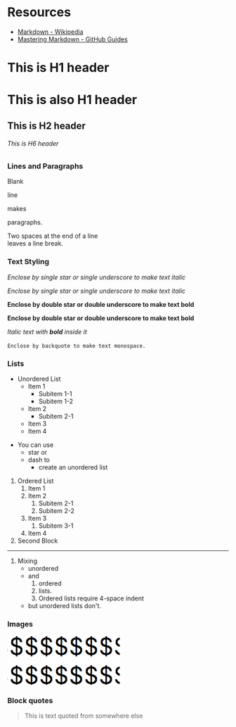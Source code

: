 # Resources

- [Markdown - Wikipedia](https://en.wikipedia.org/wiki/Markdown)
- [Mastering Markdown - GitHub Guides](https://guides.github.com/features/mastering-markdown/)

# This is H1 header

This is also H1 header
======

## This is H2 header

###### This is H6 header


### Lines and Paragraphs

Blank

line

makes

paragraphs.

Two spaces at the end of a line  
leaves a line break.

### Text Styling

*Enclose by single star or single underscore to make text italic*

_Enclose by single star or single underscore to make text italic_

**Enclose by double star or double underscore to make text bold**

__Enclose by double star or double underscore to make text bold__

*Italic text with __bold__ inside it*

`Enclose by backquote to make text monospace.`

### Lists

* Unordered List
  * Item 1
    * Subitem 1-1
    * Subitem 1-2
  * Item 2
    * Subitem 2-1
  * Item 3
  * Item 4

- You can use
  - star or
  - dash to
    - create an unordered list

1. Ordered List
    1. Item 1
    1. Item 2
        1. Subitem 2-1
        1. Subitem 2-2
    1. Item 3
        1. Subitem 3-1
    1. Item 4
1. Second Block

---

1. Mixing
    - unordered
    - and
        1. ordered
        1. lists.
        1. Ordered lists require 4-space indent
    - but unordered lists don't.

### Images

![Alt text for image](image1.png)


### Block quotes

> This is text
> quoted from somewhere else
